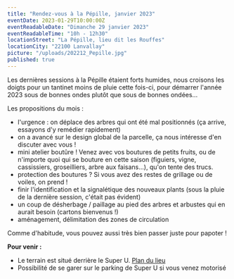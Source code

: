```yaml
---
title: "Rendez-vous à la Pépille, janvier 2023"
eventDate: 2023-01-29T10:00:00Z
eventReadableDate: "Dimanche 29 janvier 2023"
eventReadableTime: "10h - 12h30"
locationStreet: "La Pépille, lieu dit les Rouffes"
locationCity: "22100 Lanvallay"
picture: "/uploads/202212_Pepille.jpg"
published: true
---
```


Les dernières sessions à la Pépille étaient forts humides, nous croisons les doigts pour un tantinet moins de pluie cette fois-ci, pour démarrer l'année 2023 sous de bonnes ondes plutôt que sous de bonnes ondées...

<!--more-->

Les propositions du mois :

- l'urgence : on déplace des arbres qui ont été mal positionnés (ça arrive, essayons d'y remédier rapidement)
- on a avancé sur le design global de la parcelle, ça nous intéresse d'en discuter avec vous !
- mini atelier boutûre ! Venez avec vos boutures de petits fruits, ou de n'importe quoi qui se bouture en cette saison (figuiers, vigne, cassissiers, groseilliers, arbre aux faisans...), qu'on tente des trucs.
- protection des boutures ? Si vous avez des restes de grillage ou de voiles, on prend !
- finir l'identification et la signalétique des nouveaux plants (sous la pluie de la dernière session, c'était pas évident)
- un coup de désherbage / paillage au pied des arbres et arbustes qui en aurait besoin (cartons bienvenus !)
- aménagement, délimitation des zones de circulation

Comme d'habitude, vous pouvez aussi très bien passer juste pour papoter !

**Pour venir :**

- Le terrain est situé derrière le Super U. [Plan du lieu](https://www.openstreetmap.org/#map=17/48.44885/-2.01522&layers=N)
- Possibilité de se garer sur le parking de Super U si vous venez motorisé
<!--more-->

